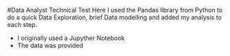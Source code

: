 #Data Analyst Technical Test
Here I used the Pandas library from Python to do a quick Data Exploration, brief Data modelling and added my analysis to each step.
- I originally used a Jupyther Notebook
- The data was provided

